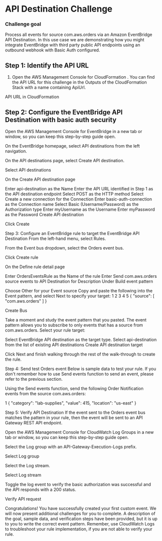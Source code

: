 # API Destination Challenge
### Challenge goal
Process all events for source com.aws.orders via an Amazon EventBridge API Destination. In this use case we are demonstrating how you might integrate EventBridge with third party public API endpoints using an outbound webhook with Basic Auth configured.

## Step 1: Identify the API URL
1. Open the AWS Management Console for CloudFormation . You can find the API URL for this challenge in the Outputs of the CloudFormation Stack with a name containing ApiUrl.

API URL in CloudFormation

## Step 2: Configure the EventBridge API Destination with basic auth security
Open the AWS Management Console for EventBridge  in a new tab or window, so you can keep this step-by-step guide open.

On the EventBridge homepage, select API destinations from the left navigation.

On the API destinations page, select Create API destination.

Select API destinations

On the Create API destination page

Enter api-destination as the Name
Enter the API URL identified in Step 1 as the API destination endpoint
Select POST as the HTTP method
Select Create a new connection for the Connection
Enter basic-auth-connection as the Connection name
Select Basic (Username/Password) as the Authorization type
Enter myUsername as the Username
Enter myPassword as the Password
Create API destination

Click Create

Step 3: Configure an EventBridge rule to target the EventBridge API Destination
From the left-hand menu, select Rules.

From the Event bus dropdown, select the Orders event bus.

Click Create rule

On the Define rule detail page

Enter OrdersEventsRule as the Name of the rule
Enter Send com.aws.orders source events to API Destination for Description
Under Build event pattern

Choose Other for your Event source
Copy and paste the following into the Event pattern, and select Next to specify your target:
1
2
3
4
5
{
    "source": [
        "com.aws.orders"
    ]
}

Create Bus

Take a moment and study the event pattern that you pasted. The event pattern allows you to subscribe to only events that has a source from com.aws.orders.
Select your rule target:

Select EventBridge API destination as the target type.
Select api-destination from the list of existing API destinations
Create API destination target

Click Next and finish walking through the rest of the walk-through to create the rule.

Step 4: Send test Orders event
Below is sample data to test your rule. If you don't remember how to use Send events function to send an event, please refer to the previous section.

Using the Send events function, send the following Order Notification events from the source com.aws.orders:

1
{ "category": "lab-supplies", "value": 415, "location": "us-east" }

Step 5: Verify API Destination
If the event sent to the Orders event bus matches the pattern in your rule, then the event will be sent to an API Gateway REST API endpoint.

Open the AWS Management Console for CloudWatch Log Groups  in a new tab or window, so you can keep this step-by-step guide open.

Select the Log group with an API-Gateway-Execution-Logs prefix.

Select Log group

Select the Log stream.

Select Log stream

Toggle the log event to verify the basic authorization was successful and the API responds with a 200 status.

Verify API request

Congratulations! You have successfully created your first custom event. We will now present additional challenges for you to complete. A description of the goal, sample data, and verification steps have been provided, but it is up to you to write the correct event pattern. Remember, use CloudWatch Logs to troubleshoot your rule implementation, if you are not able to verify your rule.
